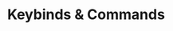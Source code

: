 ---
title: Keybinds & Commands
parent: Hardcoded Changes
permalink: /hardcoded-changes#keybinds-commands
has_children: false
nav_order: 1
---